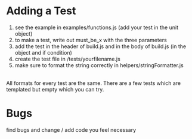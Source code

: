 # Adding a Test

1. see the example in examples/functions.js (add your test in the unit object)
2. to make a test, write out must_be_x with the three parameters
3. add the test in the header of build.js and in the body of build.js (in the object and if condition)
4. create the test file in /tests/yourfilename.js
5. make sure to format the string correctly in helpers/stringFormatter.js

<br>
All formats for every test are the same.
There are a few tests which are templated but empty which you can try.

# Bugs

find bugs and change / add code you feel necessary
